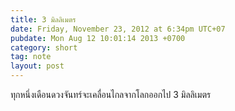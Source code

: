 ```yaml
---
title: 3 มิลลิเมตร
date: Friday, November 23, 2012 at 6:34pm UTC+07
pubdate: Mon Aug 12 10:01:14 2013 +0700
category: short
tag: note
layout: post
---
```


ทุกหนึ่งเดือนดวงจันทร์จะเคลื่อนไกลจากโลกออกไป 3 มิลลิเมตร
